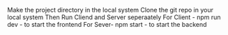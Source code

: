 Make the project directory in the local system
Clone the git repo in your local system
Then Run Cliend and Server seperaately 
For Client - npm run dev - to start the frontend
For Sever- npm start - to start the backend
